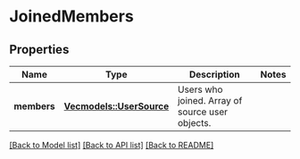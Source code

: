 # JoinedMembers

## Properties

Name | Type | Description | Notes
------------ | ------------- | ------------- | -------------
**members** | [**Vec<models::UserSource>**](UserSource.md) | Users who joined. Array of source user objects. | 

[[Back to Model list]](../README.md#documentation-for-models) [[Back to API list]](../README.md#documentation-for-api-endpoints) [[Back to README]](../README.md)


